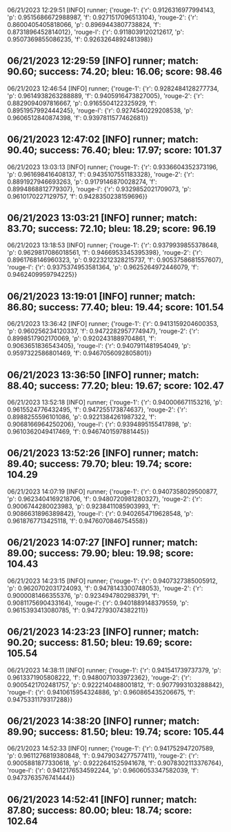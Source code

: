 06/21/2023 12:29:51  [INFO] runner; {'rouge-1': {'r': 0.9126316977994143, 'p': 0.9515686672988987, 'f': 0.9271517096513104}, 'rouge-2': {'r': 0.8600405405818066, 'p': 0.8969443807738824, 'f': 0.8731896452814012}, 'rouge-l': {'r': 0.9118039120212617, 'p': 0.9507369855086235, 'f': 0.9263264892481398}}
## 06/21/2023 12:29:59  [INFO] runner; match: 90.60; success: 74.20; bleu: 16.06; score: 98.46

06/21/2023 12:46:54  [INFO] runner; {'rouge-1': {'r': 0.9282484128277734, 'p': 0.9614938263288889, 'f': 0.9405916473827005}, 'rouge-2': {'r': 0.8829094097816667, 'p': 0.9165504122325929, 'f': 0.8951957992444245}, 'rouge-l': {'r': 0.9274540229208538, 'p': 0.9606512840874398, 'f': 0.9397811577462681}}
## 06/21/2023 12:47:02  [INFO] runner; match: 90.40; success: 76.40; bleu: 17.97; score: 101.37

06/21/2023 13:03:13  [INFO] runner; {'rouge-1': {'r': 0.9336604352373196, 'p': 0.961698416408137, 'f': 0.9435107551183328}, 'rouge-2': {'r': 0.8891927946693263, 'p': 0.9179146870028274, 'f': 0.8994868812779307}, 'rouge-l': {'r': 0.9329852021709073, 'p': 0.9610170227129757, 'f': 0.9428350238159696}}
## 06/21/2023 13:03:21  [INFO] runner; match: 83.70; success: 72.10; bleu: 18.29; score: 96.19

06/21/2023 13:18:53  [INFO] runner; {'rouge-1': {'r': 0.9379939855378648, 'p': 0.9629817086018561, 'f': 0.9466953345395398}, 'rouge-2': {'r': 0.8961768146960323, 'p': 0.9223212328215737, 'f': 0.9053758681557607}, 'rouge-l': {'r': 0.9375374953581364, 'p': 0.9625264972446079, 'f': 0.9462409959794225}}
## 06/21/2023 13:19:01  [INFO] runner; match: 86.80; success: 77.40; bleu: 19.44; score: 101.54

06/21/2023 13:36:42  [INFO] runner; {'rouge-1': {'r': 0.9413159204600353, 'p': 0.960256234120337, 'f': 0.9472282957774947}, 'rouge-2': {'r': 0.8998517902170069, 'p': 0.9202431889704861, 'f': 0.9063651836543405}, 'rouge-l': {'r': 0.9407911481954049, 'p': 0.9597322586801469, 'f': 0.9467056092805801}}
## 06/21/2023 13:36:50  [INFO] runner; match: 88.40; success: 77.20; bleu: 19.67; score: 102.47

06/21/2023 13:52:18  [INFO] runner; {'rouge-1': {'r': 0.940006671153216, 'p': 0.9615524776432495, 'f': 0.947255173874637}, 'rouge-2': {'r': 0.8988255596101086, 'p': 0.9221384261987322, 'f': 0.9068166964250206}, 'rouge-l': {'r': 0.9394895155417898, 'p': 0.9610362049417469, 'f': 0.9467401597881445}}
## 06/21/2023 13:52:26  [INFO] runner; match: 89.40; success: 79.70; bleu: 19.74; score: 104.29

06/21/2023 14:07:19  [INFO] runner; {'rouge-1': {'r': 0.9407358029500877, 'p': 0.9623404169218706, 'f': 0.9480720981280327}, 'rouge-2': {'r': 0.9006744280023983, 'p': 0.9238411085903993, 'f': 0.9086631896389842}, 'rouge-l': {'r': 0.9402654719628548, 'p': 0.9618767713425118, 'f': 0.9476070846754558}}
## 06/21/2023 14:07:27  [INFO] runner; match: 89.00; success: 79.90; bleu: 19.98; score: 104.43

06/21/2023 14:23:15  [INFO] runner; {'rouge-1': {'r': 0.9407327385005912, 'p': 0.9620702031724093, 'f': 0.9478143300748053}, 'rouge-2': {'r': 0.9000081466355376, 'p': 0.9234947802983791, 'f': 0.9081175690433164}, 'rouge-l': {'r': 0.9401889148379559, 'p': 0.9615393413080785, 'f': 0.9472793074382211}}
## 06/21/2023 14:23:23  [INFO] runner; match: 90.20; success: 81.50; bleu: 19.69; score: 105.54

06/21/2023 14:38:11  [INFO] runner; {'rouge-1': {'r': 0.941541739737379, 'p': 0.9613371905808222, 'f': 0.9480071033972362}, 'rouge-2': {'r': 0.9005421702481757, 'p': 0.9222140488001812, 'f': 0.9077993103288842}, 'rouge-l': {'r': 0.9410615954324886, 'p': 0.960865435206675, 'f': 0.9475331179317288}}
## 06/21/2023 14:38:20  [INFO] runner; match: 89.90; success: 81.50; bleu: 19.74; score: 105.44

06/21/2023 14:52:33  [INFO] runner; {'rouge-1': {'r': 0.941752947207589, 'p': 0.9611276819380848, 'f': 0.9479034277577411}, 'rouge-2': {'r': 0.9005881877330618, 'p': 0.9222641525941678, 'f': 0.9078302113376764}, 'rouge-l': {'r': 0.9412176534592244, 'p': 0.9606053347582039, 'f': 0.9473763576741444}}

## 06/21/2023 14:52:41  [INFO] runner; match: 87.80; success: 80.00; bleu: 18.74; score: 102.64